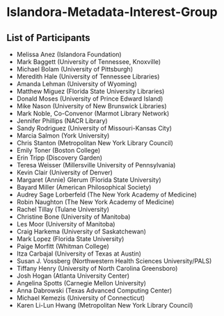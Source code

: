 # Islandora-Metadata-Interest-Group

## List of Participants

* Melissa Anez (Islandora Foundation)
* Mark Baggett (University of Tennessee, Knoxville)
* Michael Bolam (University of Pittsburgh)  
* Meredith Hale (University of Tennessee Libraries)
* Amanda Lehman (University of Wyoming)
* Matthew Miguez (Florida State University Libraries)
* Donald Moses (University of Prince Edward Island)
* Mike Nason (University of New Brunswick Libraries)
* Mark Noble, Co-Convenor (Marmot Library Network)
* Jennifer Phillips (NACR Library)
* Sandy Rodriguez (University of Missouri-Kansas City)
* Marcia Salmon (York University)
* Chris Stanton (Metropolitan New York Library Council)
* Emily Toner (Boston College)
* Erin Tripp (Discovery Garden)
* Teresa Weisser (Millersville University of Pennsylvania)
* Kevin Clair (University of Denver)
* Margaret (Annie) Glerum (Florida State University)
* Bayard Miller (American Philosophical Society)
* Audrey Sage Lorberfeld (The New York Academy of Medicine) 
* Robin Naughton (The New York Academy of Medicine)
* Rachel Tillay (Tulane University)
* Christine Bone (University of Manitoba)
* Les Moor (University of Manitoba)
* Craig Harkema (University of Saskatchewan)
* Mark Lopez (Florida State University)
* Paige Morfitt (Whitman College)
* Itza Carbajal (University of Texas at Austin)
* Susan J. Vossberg (Northwestern Health Sciences University/PALS)
* Tiffany Henry (University of North Carolina Greensboro)
* Josh Hogan (Atlanta University Center)
* Angelina Spotts (Carnegie Mellon University)
* Anna Dabrowski (Texas Advanced Computing Center)
* Michael Kemezis (University of Connecticut)
* Karen Li-Lun Hwang (Metropolitan New York Library Council)
